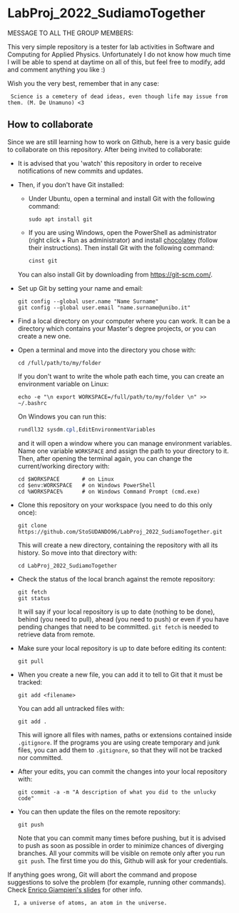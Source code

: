 # LabProj_2022_SudiamoTogether

MESSAGE TO ALL THE GROUP MEMBERS:

This very simple repository is a tester for lab activities in Software and Computing for Applied Physics. Unfortunately I do not know how much time I will be able to spend at daytime on all of this, but feel free to modify, add and comment anything you like :) 

Wish you the very best, remember that in any case:

     Science is a cemetery of dead ideas, even though life may issue from them. (M. De Unamuno) <3

## How to collaborate

Since we are still learning how to work on Github, here is a very basic guide to collaborate on this repository. After being invited to collaborate:
* It is advised that you 'watch' this repository in order to receive notifications of new commits and updates.
* Then, if you don't have Git installed:
  * Under Ubuntu, open a terminal and install Git with the following command:
    ```shell
    sudo apt install git
    ```
  * If you are using Windows, open the PowerShell as administrator (right click + Run as administrator) and install [chocolatey](https://chocolatey.org/install) (follow their instructions). Then install Git with the following command:
    ```powershell
    cinst git
    ```
  You can also install Git by downloading from https://git-scm.com/.
* Set up Git by setting your name and email:

      git config --global user.name "Name Surname"
      git config --global user.email "name.surname@unibo.it"

* Find a local directory on your computer where you can work. It can be a directory which contains your Master's degree projects, or you can create a new one.
* Open a terminal and move into the directory you chose with:
  ```
  cd /full/path/to/my/folder
  ```
  If you don't want to write the whole path each time, you can create an environment variable on Linux:
  ```shell
  echo -e "\n export WORKSPACE=/full/path/to/my/folder \n" >> ~/.bashrc
  ```
  On Windows you can run this:
  ```powershell
  rundll32 sysdm.cpl,EditEnvironmentVariables
  ```
  and it will open a window where you can manage environment variables. Name one variable `WORKSPACE` and assign the path to your directory to it. Then, after opening the terminal again, you can change the current/working directory with:
  ```
  cd $WORKSPACE       # on Linux
  cd $env:WORKSPACE   # on Windows PowerShell
  cd %WORKSPACE%      # on Windows Command Prompt (cmd.exe)
  ```
* Clone this repository on your workspace (you need to do this only once):

      git clone https://github.com/StoSUDANDO96/LabProj_2022_SudiamoTogether.git
  
  This will create a new directory, containing the repository with all its history. So move into that directory with:

      cd LabProj_2022_SudiamoTogether
  
* Check the status of the local branch against the remote repository:

      git fetch
      git status

  It will say if your local repository is up to date (nothing to be done), behind (you need to pull), ahead (you need to push) or even if you have pending changes that need to be committed. `git fetch` is needed to retrieve data from remote.

* Make sure your local repository is up to date before editing its content:

      git pull

* When you create a new file, you can add it to tell to Git that it must be tracked:

      git add <filename>

  You can add all untracked files with:
  
      git add .

  This will ignore all files with names, paths or extensions contained inside `.gitignore`. If the programs you are using create temporary and junk files, you can add them to `.gitignore`, so that they will not be tracked nor committed.

* After your edits, you can commit the changes into your local repository with:

      git commit -a -m "A description of what you did to the unlucky code"

* You can then update the files on the remote repository:

      git push

  Note that you can commit many times before pushing, but it is advised to push as soon as possible in order to minimize chances of diverging branches. All your commits will be visible on remote only after you run `git push`. The first time you do this, Github will ask for your credentials.

If anything goes wrong, Git will abort the command and propose suggestions to solve the problem (for example, running other commands). Check [Enrico Giampieri's slides](https://unibodifabiophysics.github.io/programmingCourseDIFA/Lesson_03_version_control.slides.html#/21) for other info.

      I, a universe of atoms, an atom in the universe.
